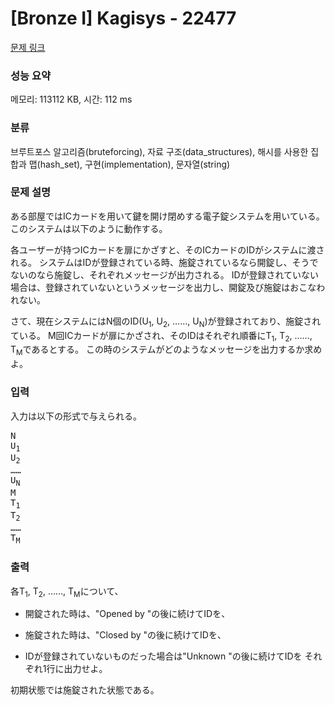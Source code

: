# [Bronze I] Kagisys - 22477 

[문제 링크](https://www.acmicpc.net/problem/22477) 

### 성능 요약

메모리: 113112 KB, 시간: 112 ms

### 분류

브루트포스 알고리즘(bruteforcing), 자료 구조(data_structures), 해시를 사용한 집합과 맵(hash_set), 구현(implementation), 문자열(string)

### 문제 설명

<p>ある部屋ではICカードを用いて鍵を開け閉めする電子錠システムを用いている。 このシステムは以下のように動作する。</p>

<p>各ユーザーが持つICカードを扉にかざすと、そのICカードのIDがシステムに渡される。 システムはIDが登録されている時、施錠されているなら開錠し、そうでないのなら施錠し、それぞれメッセージが出力される。 IDが登録されていない場合は、登録されていないというメッセージを出力し、開錠及び施錠はおこなわれない。</p>

<p>さて、現在システムにはN個のID(U<sub>1</sub>, U<sub>2</sub>, ……, U<sub>N</sub>)が登録されており、施錠されている。 M回ICカードが扉にかざされ、そのIDはそれぞれ順番にT<sub>1</sub>, T<sub>2</sub>, ……, T<sub>M</sub>であるとする。 この時のシステムがどのようなメッセージを出力するか求めよ。</p>

### 입력 

 <p>入力は以下の形式で与えられる。</p>

<pre>N
U<sub>1</sub>
U<sub>2</sub>
……
U<sub>N</sub>
M
T<sub>1</sub>
T<sub>2</sub>
……
T<sub>M</sub>
</pre>

### 출력 

 <p>各T<sub>1</sub>, T<sub>2</sub>, ……, T<sub>M</sub>について、</p>

<ul>
	<li>
	<p>開錠された時は、"Opened by "の後に続けてIDを、</p>
	</li>
	<li>
	<p>施錠された時は、"Closed by "の後に続けてIDを、</p>
	</li>
	<li>
	<p>IDが登録されていないものだった場合は"Unknown "の後に続けてIDを それぞれ1行に出力せよ。</p>
	</li>
</ul>

<p>初期状態では施錠された状態である。</p>

